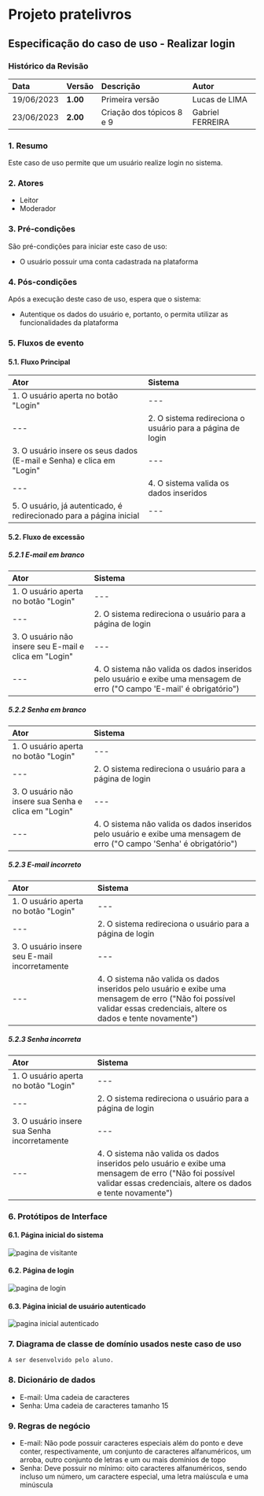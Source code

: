 # Projeto pratelivros

## Especificação do caso de uso - Realizar login

### Histórico da Revisão
|  Data  | Versão | Descrição | Autor |
|:-------|:-------|:----------|:------|
| 19/06/2023 | **1.00** | Primeira versão | Lucas de LIMA |
| 23/06/2023 | **2.00** | Criação dos tópicos 8 e 9 | Gabriel FERREIRA |

### 1. Resumo
Este caso de uso permite que um usuário realize login no sistema.

### 2. Atores
- Leitor
- Moderador

### 3. Pré-condições
São pré-condições para iniciar este caso de uso:
- O usuário possuir uma conta cadastrada na plataforma

### 4. Pós-condições
Após a execução deste caso de uso, espera que o sistema:
- Autentique os dados do usuário e, portanto, o permita utilizar as funcionalidades da plataforma

### 5. Fluxos de evento

#### 5.1. Fluxo Principal
|  Ator  | Sistema |
|:-------|:------- |
|1. O usuário aperta no botão "Login" | --- |
| --- |2. O sistema redireciona o usuário para a página de login | --- |
|3. O usuário insere os seus dados (E-mail e Senha) e clica em "Login" | --- |
|--- |4. O sistema valida os dados inseridos |
|5. O usuário, já autenticado, é redirecionado para a página inicial | --- |

#### 5.2. Fluxo de excessão
##### 5.2.1 E-mail em branco
|  Ator  | Sistema |
|:-------|:------- |
|1. O usuário aperta no botão "Login" | --- |
| --- |2. O sistema redireciona o usuário para a página de login | --- |
|3. O usuário não insere seu E-mail e clica em "Login" | --- |
|--- |4. O sistema não valida os dados inseridos pelo usuário e exibe uma mensagem de erro ("O campo 'E-mail' é obrigatório") |

##### 5.2.2 Senha em branco
|  Ator  | Sistema |
|:-------|:------- |
|1. O usuário aperta no botão "Login" | --- |
| --- |2. O sistema redireciona o usuário para a página de login | --- |
|3. O usuário não insere sua Senha e clica em "Login" | --- |
|--- |4. O sistema não valida os dados inseridos pelo usuário e exibe uma mensagem de erro ("O campo 'Senha' é obrigatório") |

##### 5.2.3 E-mail incorreto
|  Ator  | Sistema |
|:-------|:------- |
|1. O usuário aperta no botão "Login" | --- |
| --- |2. O sistema redireciona o usuário para a página de login | --- |
|3. O usuário insere seu E-mail incorretamente | --- |
|--- |4. O sistema não valida os dados inseridos pelo usuário e exibe uma mensagem de erro ("Não foi possível validar essas credenciais, altere os dados e tente novamente") |

##### 5.2.3 Senha incorreta
|  Ator  | Sistema |
|:-------|:------- |
|1. O usuário aperta no botão "Login" | --- |
| --- |2. O sistema redireciona o usuário para a página de login | --- |
|3. O usuário insere sua Senha incorretamente | --- |
|--- |4. O sistema não valida os dados inseridos pelo usuário e exibe uma mensagem de erro ("Não foi possível validar essas credenciais, altere os dados e tente novamente") |

### 6. Protótipos de Interface
#### 6.1. Página inicial do sistema
![pagina de visitante](https://github.com/PI-InfoWeb-CNAT/2023-pratelivros/assets/93940387/3ca8d765-60e6-4381-8a62-0d156fe3361d)

#### 6.2. Página de login
![pagina de login](https://github.com/PI-InfoWeb-CNAT/2023-pratelivros/assets/93940387/83a6e044-3297-46fa-9c2f-619401cd2b8f)

#### 6.3. Página inicial de usuário autenticado
![pagina inicial autenticado](https://github.com/PI-InfoWeb-CNAT/2023-pratelivros/assets/93940387/c971e836-28e0-43a0-9abf-546a1d15ce08)

### 7. Diagrama de classe de domínio usados neste caso de uso
`A ser desenvolvido pelo aluno.`

### 8. Dicionário de dados
- E-mail: Uma cadeia de caracteres 
- Senha: Uma cadeia de caracteres tamanho 15

### 9. Regras de negócio
- E-mail: Não pode possuir caracteres especiais além do ponto e deve conter, respectivamente, um conjunto de caracteres alfanuméricos, um arroba, outro conjunto de letras e um ou mais domínios de topo
- Senha: Deve possuir no mínimo: oito caracteres alfanuméricos, sendo incluso um número, um caractere especial, uma letra maiúscula e uma minúscula
